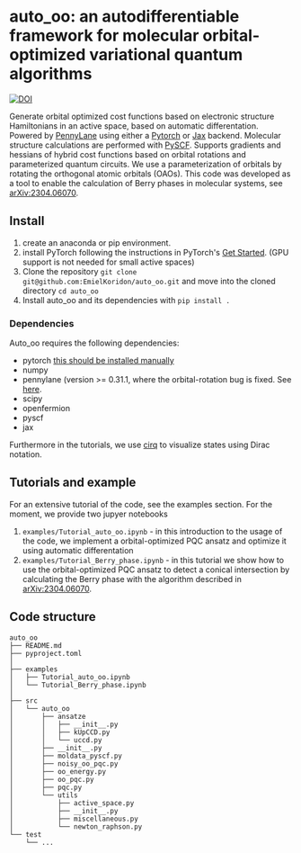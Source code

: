 # auto_oo: an autodifferentiable framework for molecular orbital-optimized variational quantum algorithms

[![DOI](https://zenodo.org/badge/676981710.svg)](https://zenodo.org/doi/10.5281/zenodo.10639561)

Generate orbital optimized cost functions based on electronic structure Hamiltonians in an active space, based on automatic differentation. Powered by [PennyLane](https://github.com/PennyLaneAI) using either a [Pytorch](https://pytorch.org/) or [Jax](https://github.com/google/jax) backend. Molecular structure calculations are performed with [PySCF](https://pyscf.org/).
Supports gradients and hessians of hybrid cost functions based on orbital rotations and parameterized quantum circuits.
We use a parameterization of orbitals by rotating the orthogonal atomic orbitals (OAOs).
This code was developed as a tool to enable the calculation of Berry phases in molecular systems, see [arXiv:2304.06070](https://arxiv.org/abs/2304.06070).

## Install

1. create an anaconda or pip environment.
2. install PyTorch following the instructions in PyTorch's [Get Started](https://pytorch.org/get-started/locally/). (GPU support is not needed for small active spaces)
3. Clone the repository `git clone git@github.com:EmielKoridon/auto_oo.git` and move into the cloned directory `cd auto_oo`
4. Install auto_oo and its dependencies with `pip install .`

### Dependencies

Auto_oo requires the following dependencies:
- pytorch [this should be installed manually](https://pytorch.org/get-started/locally/)
- numpy
- pennylane (version >= 0.31.1, where the orbital-rotation bug is fixed. See [here](https://github.com/PennyLaneAI/pennylane/commit/5c87d88dfb36e8a173c97378e01ed6f40960d317).
- scipy
- openfermion
- pyscf
- jax

Furthermore in the tutorials, we use [cirq](https://github.com/quantumlib/cirq) to visualize states using Dirac notation.


## Tutorials and example

For an extensive tutorial of the code, see the examples section. For the moment, we provide two jupyer notebooks
1. `examples/Tutorial_auto_oo.ipynb` - in this introduction to the usage of the code, we implement a orbital-optimized PQC ansatz and optimize it using automatic differentation
2. `examples/Tutorial_Berry_phase.ipynb` - in this tutorial we show how to use the orbital-optimized PQC ansatz to detect a conical intersection by calculating the Berry phase with the algorithm described in [arXiv:2304.06070](https://arxiv.org/abs/2304.06070).


## Code structure

```
auto_oo
├── README.md
├── pyproject.toml
│
├── examples
│   ├── Tutorial_auto_oo.ipynb
│   └── Tutorial_Berry_phase.ipynb
│
├── src
│   └── auto_oo
│       ├── ansatze
│       │   ├── __init__.py
│       │   ├── kUpCCD.py
│       │   └── uccd.py
│       ├── __init__.py
│       ├── moldata_pyscf.py
│       ├── noisy_oo_pqc.py
│       ├── oo_energy.py
│       ├── oo_pqc.py
│       ├── pqc.py
│       └── utils
│           ├── active_space.py
│           ├── __init__.py
│           ├── miscellaneous.py
│           └── newton_raphson.py
└── test
    └── ...
```


